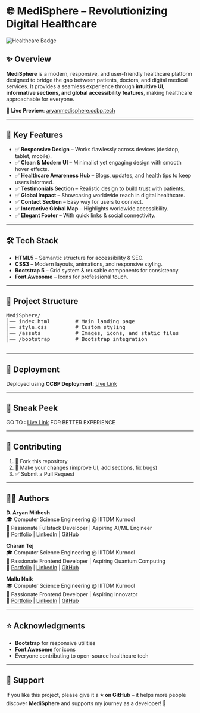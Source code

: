 <!DOCTYPE html>
<html lang="en">
<head>
  <meta charset="UTF-8">
  <title>MediSphere – Revolutionizing Digital Healthcare</title>
</head>
<body>

  <h1>🌐 MediSphere – Revolutionizing Digital Healthcare</h1>

  <p>
    <img src="https://img.shields.io/badge/Healthcare-Digital%20Transformation-blueviolet?style=for-the-badge" alt="Healthcare Badge">
  </p>

  <h2>✨ Overview</h2>
  <p>
    <b>MediSphere</b> is a modern, responsive, and user-friendly healthcare platform designed to bridge the gap between patients, doctors, and digital medical services. It provides a seamless experience through <b>intuitive UI, informative sections, and global accessibility features</b>, making healthcare approachable for everyone.
  </p>
  <p>
    🔗 <b>Live Preview</b>: 
    <a href="https://aryanmedisphere.ccbp.tech" target="_blank">aryanmedisphere.ccbp.tech</a>
  </p>

  <hr>

  <h2>🎯 Key Features</h2>
  <ul>
    <li>✅ <b>Responsive Design</b> – Works flawlessly across devices (desktop, tablet, mobile).</li>
    <li>✅ <b>Clean & Modern UI</b> – Minimalist yet engaging design with smooth hover effects.</li>
    <li>✅ <b>Healthcare Awareness Hub</b> – Blogs, updates, and health tips to keep users informed.</li>
    <li>✅ <b>Testimonials Section</b> – Realistic design to build trust with patients.</li>
    <li>✅ <b>Global Impact</b> – Showcasing worldwide reach in digital healthcare.</li>
    <li>✅ <b>Contact Section</b> – Easy way for users to connect.</li>
    <li>✅ <b>Interactive Global Map</b> – Highlights worldwide accessibility.</li>
    <li>✅ <b>Elegant Footer</b> – With quick links & social connectivity.</li>
  </ul>

  <hr>

  <h2>🛠️ Tech Stack</h2>
  <ul>
    <li><b>HTML5</b> – Semantic structure for accessibility & SEO.</li>
    <li><b>CSS3</b> – Modern layouts, animations, and responsive styling.</li>
    <li><b>Bootstrap 5</b> – Grid system & reusable components for consistency.</li>
    <li><b>Font Awesome</b> – Icons for professional touch.</li>
  </ul>

  <hr>

  <h2>📂 Project Structure</h2>
  <pre>
MediSphere/
│── index.html        # Main landing page
│── style.css         # Custom styling
│── /assets           # Images, icons, and static files
│── /bootstrap        # Bootstrap integration
  </pre>

  <hr>

  <h2>🚀 Deployment</h2>
  <p>
    Deployed using <b>CCBP Deployment</b>: 
    <a href="https://aryanmedisphere.ccbp.tech" target="_blank">Live Link</a>
  </p>

  <hr>

  <h2>📸 Sneak Peek</h2>
  <p>
    GO TO : <a href="https://aryanmedisphere.ccbp.tech" target="_blank">Live Link</a> FOR BETTER EXPERIENCE
  </p>

  <hr>

  <h2>🤝 Contributing</h2>
  <ol>
    <li>🍴 Fork this repository</li>
    <li>🔧 Make your changes (improve UI, add sections, fix bugs)</li>
    <li>✅ Submit a Pull Request</li>
  </ol>

  <hr>

  <h2>👨‍💻 Authors</h2>
  <p>
    <b>D. Aryan Mithesh</b><br>
    🎓 Computer Science Engineering @ IIITDM Kurnool<br>
    🚀 Passionate Fullstack Developer | Aspiring AI/ML Engineer<br>
    🔗 <a href="https://aryansportfolio.ccbp.tech" target="_blank">Portfolio</a> | 
    <a href="https://linkedin.com/in/" target="_blank">LinkedIn</a> | 
    <a href="https://github.com/" target="_blank">GitHub</a>
  </p>
  <p></p>
  <p>
    <b>Charan Tej</b><br>
    🎓 Computer Science Engineering @ IIITDM Kurnool<br>
    🚀 Passionate Frontend Developer | Aspiring Quantum Computing<br>
    🔗 <a href="https://" target="_blank">Portfolio</a> | 
    <a href="https://linkedin.com/in/" target="_blank">LinkedIn</a> | 
    <a href="https://github.com/" target="_blank">GitHub</a>
  </p>
  <p></p>
  <p>
    <b>Mallu Naik</b><br>
    🎓 Computer Science Engineering @ IIITDM Kurnool<br>
    🚀 Passionate Frontend Developer | Aspiring Innovator<br>
    🔗 <a href="https://" target="_blank">Portfolio</a> | 
    <a href="https://linkedin.com/in/" target="_blank">LinkedIn</a> | 
    <a href="https://github.com/" target="_blank">GitHub</a>
  </p>
  <hr>

  <h2>⭐ Acknowledgments</h2>
  <ul>
    <li><b>Bootstrap</b> for responsive utilities</li>
    <li><b>Font Awesome</b> for icons</li>
    <li>Everyone contributing to open-source healthcare tech</li>
  </ul>

  <hr>

  <h2>🌟 Support</h2>
  <p>
    If you like this project, please give it a <b>⭐ on GitHub</b> – it helps more people discover <b>MediSphere</b> and supports my journey as a developer! 💙
  </p>

</body>
</html>
